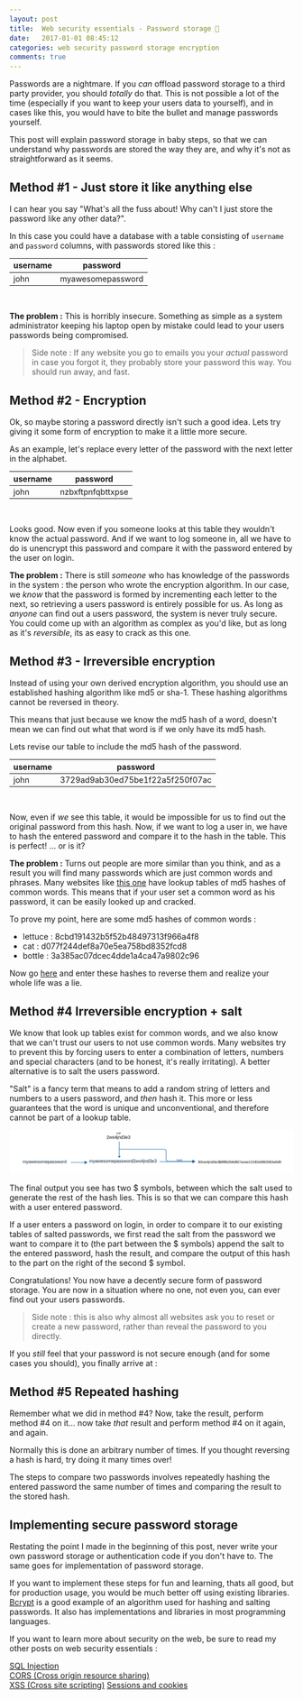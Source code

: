 ```yaml
---
layout: post
title:  Web security essentials - Password storage 🔑
date:   2017-01-01 08:45:12
categories: web security password storage encryption
comments: true
---
```


Passwords are a nightmare. If you _can_ offload password storage to a third party provider, you should _totally_ do that. This is not possible a lot of the time (especially if you want to keep your users data to yourself), and in cases like this, you would have to bite the bullet and manage passwords yourself.

This post will explain password storage in baby steps, so that we can understand why passwords are stored the way they are, and why it's not as straightforward as it seems.

<!-- more -->

## Method #1 - Just store it like anything else

I can hear you say  "What's all the fuss about! Why can't I just store the password like any other data?".

In this case you could have a database with a table consisting of `username` and `password` columns, with passwords stored like this :

username|password
-|-
john|myawesomepassword

<br/>

__The problem :__ This is horribly insecure. Something as simple as a system administrator keeping his laptop open by mistake could lead to your users passwords being compromised.

>Side note : If any website you go to emails you your _actual_ password in case you forgot it, they probably store your password this way. You should run away, and fast.

## Method #2 - Encryption

Ok, so maybe storing a password directly isn't such a good idea. Lets try giving it some form of encryption to make it a little more secure.

As an example, let's replace every letter of the password with the next letter in the alphabet.

username|password
-|-
john|nzbxftpnfqbttxpse

<br/>

Looks good. Now even if you someone looks at this table they wouldn't know the actual password. And if we want to log someone in, all we have to do is unencrypt this password and compare it with the password entered by the user on login.

__The problem :__ There is still _someone_ who has knowledge of the passwords in the system : the person who wrote the encryption algorithm. In our case, we _know_ that the password is formed by incrementing each letter to the next, so retrieving a users password is entirely possible for us. As long as _anyone_ can find out a users password, the system is never truly secure. You could come up with an algorithm as complex as you'd like, but as long as it's _reversible_, its as easy to crack as this one.

## Method #3 - Irreversible encryption

Instead of using your own derived encryption algorithm, you should use an established hashing algorithm like md5 or sha-1. These hashing algorithms cannot be reversed in theory.

This means that just because we know the md5 hash of a word, doesn't mean we can find out what that word is if we only have its md5 hash.

Lets revise our table to include the md5 hash of the password.

username|password
-|-
john|3729ad9ab30ed75be1f22a5f250f07ac

<br/>

Now, even if _we_ see this table, it would be impossible for us to find out the original password from this hash. Now, if we want to log a user in, we have to hash the entered password and compare it to the hash in the table. This is perfect! ... or is it?

__The problem :__ Turns out people are more similar than you think, and as a result you will find many passwords which are just common words and phrases. Many websites like [this one](http://md5.gromweb.com/) have lookup tables of  md5 hashes of common words. This means that if your user set a common word as his password, it can be easily looked up and cracked.

To prove my point, here are some md5 hashes of common words :

- lettuce : 8cbd191432b5f52b48497313f966a4f8
- cat : d077f244def8a70e5ea758bd8352fcd8
- bottle : 3a385ac07dcec4dde1a4ca47a9802c96

Now go [here](http://md5.gromweb.com/) and enter these hashes to reverse them and realize your whole life was a lie.

## Method #4 Irreversible encryption + salt

We know that look up tables exist for common words, and we also know that we can't trust our users to not use common words. Many websites try to prevent this by forcing users to enter a combination of letters, numbers and special characters (and to be honest, it's really irritating). A better alternative is to salt the users password.

"Salt" is a fancy term that means to add a random string of letters and numbers to a users password, and _then_ hash it. This more or less guarantees that the word is unique and unconventional, and therefore cannot be part of a lookup table.

![salt](/assets/images/posts/web-security-essentials/password-salt-chart.svg)

The final output you see has two $ symbols, between which the salt used to generate the rest of the hash lies. This is so that we can compare this hash with a user entered password.

If a user enters a password on login, in order to compare it to our existing tables of salted passwords, we first read the salt from the password we want to compare it to (the part between the $ symbols) append the salt to the entered password, hash the result, and compare the output of this hash to the part on the right of the second $ symbol.

Congratulations! You now have a decently secure form of password storage. You are now in a situation where no one, not even you, can ever find out your users passwords.

>Side note : this is also why almost all websites ask you to reset or create a new password, rather than reveal the password to you directly.

If you _still_ feel that your password is not secure enough (and for some  cases you should), you finally arrive at :

## Method #5 Repeated hashing

Remember what we did in method #4? Now, take the result, perform method #4 on it... now take _that_ result and perform method #4 on it again, and again.

Normally this is done an arbitrary number of times. If you thought reversing a hash is hard, try doing it many times over!

The steps to compare two passwords involves repeatedly hashing the entered password the same number of times and comparing the result to the stored hash.

## Implementing secure password storage

Restating the point I made in the beginning of this post, never write your own password storage or authentication code if you don't have to. The same goes for implementation of password storage.

If you want to implement these steps for fun and learning, thats all good, but for production usage, you would be much better off using existing libraries. [Bcrypt](https://en.wikipedia.org/wiki/Bcrypt) is a good example of an algorithm used for hashing and salting passwords. It also has implementations and libraries in most programming languages.

If you want to learn more about security on the web, be sure to read my other posts on web security essentials :

[SQL Injection](/blog/2016/11/24/what-is-sql-injection/)  
[CORS (Cross origin resource sharing)](/blog/2016/12/21/web-security-cors/)  
[XSS (Cross site scripting)](/blog/2016/11/24/web-security-xss/)
[Sessions and cookies](/blog/2017/01/08/web-security-session-cookies/)

